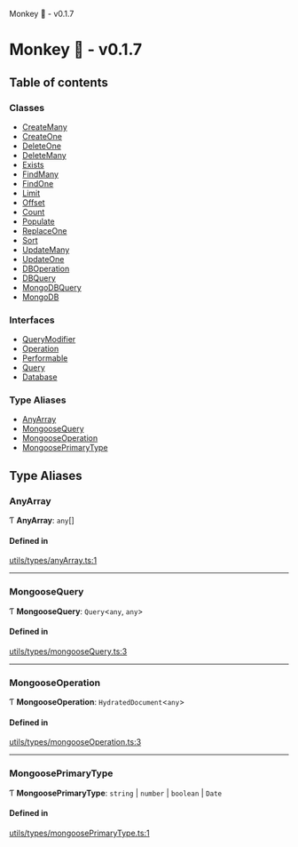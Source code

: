 Monkey 🐒 - v0.1.7

# Monkey 🐒 - v0.1.7

## Table of contents

### Classes

- [CreateMany](classes/CreateMany.md)
- [CreateOne](classes/CreateOne.md)
- [DeleteOne](classes/DeleteOne.md)
- [DeleteMany](classes/DeleteMany.md)
- [Exists](classes/Exists.md)
- [FindMany](classes/FindMany.md)
- [FindOne](classes/FindOne.md)
- [Limit](classes/Limit.md)
- [Offset](classes/Offset.md)
- [Count](classes/Count.md)
- [Populate](classes/Populate.md)
- [ReplaceOne](classes/ReplaceOne.md)
- [Sort](classes/Sort.md)
- [UpdateMany](classes/UpdateMany.md)
- [UpdateOne](classes/UpdateOne.md)
- [DBOperation](classes/DBOperation.md)
- [DBQuery](classes/DBQuery.md)
- [MongoDBQuery](classes/MongoDBQuery.md)
- [MongoDB](classes/MongoDB.md)

### Interfaces

- [QueryModifier](interfaces/QueryModifier.md)
- [Operation](interfaces/Operation.md)
- [Performable](interfaces/Performable.md)
- [Query](interfaces/Query.md)
- [Database](interfaces/Database.md)

### Type Aliases

- [AnyArray](README.md#anyarray)
- [MongooseQuery](README.md#mongoosequery)
- [MongooseOperation](README.md#mongooseoperation)
- [MongoosePrimaryType](README.md#mongooseprimarytype)

## Type Aliases

### AnyArray

Ƭ **AnyArray**: `any`[]

#### Defined in

[utils/types/anyArray.ts:1](https://github.com/bpisano/monkey/blob/4b4580e/src/utils/types/anyArray.ts#L1)

___

### MongooseQuery

Ƭ **MongooseQuery**: `Query`<`any`, `any`\>

#### Defined in

[utils/types/mongooseQuery.ts:3](https://github.com/bpisano/monkey/blob/4b4580e/src/utils/types/mongooseQuery.ts#L3)

___

### MongooseOperation

Ƭ **MongooseOperation**: `HydratedDocument`<`any`\>

#### Defined in

[utils/types/mongooseOperation.ts:3](https://github.com/bpisano/monkey/blob/4b4580e/src/utils/types/mongooseOperation.ts#L3)

___

### MongoosePrimaryType

Ƭ **MongoosePrimaryType**: `string` \| `number` \| `boolean` \| `Date`

#### Defined in

[utils/types/mongoosePrimaryType.ts:1](https://github.com/bpisano/monkey/blob/4b4580e/src/utils/types/mongoosePrimaryType.ts#L1)
